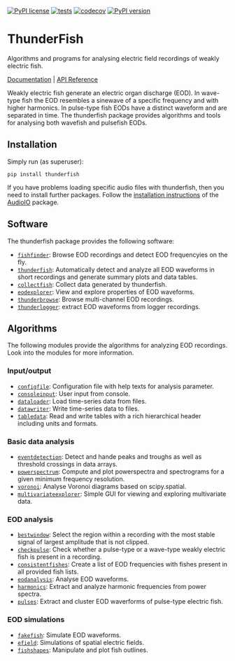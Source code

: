 [![PyPI license](https://img.shields.io/pypi/l/thunderfish.svg)](https://pypi.python.org/pypi/thunderfish/)
[![tests](https://github.com/bendalab/thunderfish/actions/workflows/runchecks.yml/badge.svg?branch=master&event=push)](https://github.com/bendalab/thunderfish/actions/workflows/runchecks.yml)
[![codecov](https://codecov.io/gh/bendalab/thunderfish/branch/master/graph/badge.svg)](https://codecov.io/gh/bendalab/thunderfish)
[![PyPI version](https://badge.fury.io/py/thunderfish.svg)](https://badge.fury.io/py/thunderfish)

# ThunderFish

Algorithms and programs for analysing electric field recordings of
weakly electric fish.

[Documentation](https://bendalab.github.io/thunderfish/) |
[API Reference](https://bendalab.github.io/thunderfish/api/)

Weakly electric fish generate an electric organ discharge (EOD).  In
wave-type fish the EOD resembles a sinewave of a specific frequency
and with higher harmonics. In pulse-type fish EODs have a distinct
waveform and are separated in time. The thunderfish package provides
algorithms and tools for analysing both wavefish and pulsefish EODs.


## Installation

Simply run (as superuser):
```
pip install thunderfish
```

If you have problems loading specific audio files with thunderfish,
then you need to install further packages. Follow the [installation
instructions](https://bendalab.github.io/audioio/installation/) of the
[AudioIO](https://bendalab.github.io/audioio/) package.


## Software

The thunderfish package provides the following software:

- [`fishfinder`](https://bendalab.github.io/thunderfish/fishfinder/): Browse EOD recordings and detect EOD frequencyies on the fly.
- [`thunderfish`](https://bendalab.github.io/thunderfish/thunderfish/): Automatically detect and analyze all EOD waveforms in short recordings and generate summary plots and data tables.
- [`collectfish`](https://bendalab.github.io/thunderfish/collectfish/): Collect data generated by thunderfish.
- [`eodexplorer`](https://bendalab.github.io/thunderfish/eodexplorer/): View and explore properties of EOD waveforms.
- [`thunderbrowse`](https://bendalab.github.io/thunderfish/api/thunderbrowse/): Browse multi-channel EOD recordings.
- [`thunderlogger`](https://bendalab.github.io/thunderfish/api/thunderlogger/): extract EOD waveforms from logger recordings.


## Algorithms

The following modules provide the algorithms for analyzing EOD recordings.
Look into the modules for more information.

### Input/output

- [`configfile`](https://bendalab.github.io/thunderfish/api/configfile.html): Configuration file with help texts for analysis parameter.
- [`consoleinput`](https://bendalab.github.io/thunderfish/api/consoleinput.html): User input from console.
- [`dataloader`](https://bendalab.github.io/thunderfish/api/dataloader.html): Load time-series data from files.
- [`datawriter`](https://bendalab.github.io/thunderfish/api/datawriter.html): Write time-series data to files.
- [`tabledata`](https://bendalab.github.io/thunderfish/api/tabledata.html): Read and write tables with a rich hierarchical header including units and formats.

### Basic data analysis

- [`eventdetection`](https://bendalab.github.io/thunderfish/api/eventdetection.html): Detect and hande peaks and troughs as well as threshold crossings in data arrays.
- [`powerspectrum`](https://bendalab.github.io/thunderfish/api/powerspectrum.html): Compute and plot powerspectra and spectrograms for a given minimum frequency resolution.
- [`voronoi`](https://bendalab.github.io/thunderfish/api/voronoi.html): Analyse Voronoi diagrams based on scipy.spatial.
- [`multivariateexplorer`](https://bendalab.github.io/thunderfish/api/multivariateexplorer.html): Simple GUI for viewing and exploring multivariate data.

### EOD analysis

- [`bestwindow`](https://bendalab.github.io/thunderfish/api/bestwindow.html): Select the region within a recording with the most stable signal of largest amplitude that is not clipped.
- [`checkpulse`](https://bendalab.github.io/thunderfish/api/checkpulse.html): Check whether a pulse-type or a wave-type weakly electric fish is present in a recording.
- [`consistentfishes`](https://bendalab.github.io/thunderfish/api/consistentfishes.html): Create a list of EOD frequencies with fishes present in all provided fish lists.
- [`eodanalysis`](https://bendalab.github.io/thunderfish/api/eodanalysis.html): Analyse EOD waveforms.
- [`harmonics`](https://bendalab.github.io/thunderfish/api/harmonics.html): Extract and analyze harmonic frequencies from power spectra.
- [`pulses`](https://bendalab.github.io/thunderfish/api/pulses.html): Extract and cluster EOD waverforms of pulse-type electric fish.

### EOD simulations

- [`fakefish`](https://bendalab.github.io/thunderfish/api/fakefish.html): Simulate EOD waveforms.
- [`efield`](https://bendalab.github.io/thunderfish/api/efield.html): Simulations of spatial electric fields.
- [`fishshapes`](https://bendalab.github.io/thunderfish/api/fishshapes.html): Manipulate and plot fish outlines.



